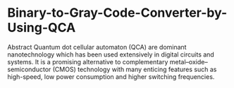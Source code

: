 # Binary-to-Gray-Code-Converter-by-Using-QCA
Abstract Quantum dot cellular automaton (QCA) are dominant  nanotechnology which has been used extensively in digital circuits and  systems. It is a promising alternative to complementary metal–oxide–  semiconductor (CMOS) technology with many enticing features such as  high-speed, low power consumption and higher switching frequencies.
